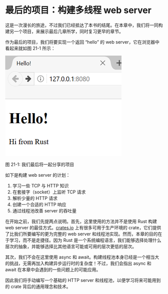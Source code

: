 # 最后的项目：构建多线程 web server

<!-- https://github.com/rust-lang/book/blob/main/src/ch21-00-final-project-a-web-server.md -->
<!-- commit 56ec353290429e6547109e88afea4de027b0f1a9 -->

这是一次漫长的旅途，不过我们已经抵达了本书的结尾。在本章中，我们将一同构建另一个项目，来展示最后几章所学，同时复习更早的章节。

作为最后的项目，我们将要实现一个返回 “hello” 的 web server，它在浏览器中看起来就如图 21-1 所示：

![hello from rust](img/trpl21-01.png)

<span class="caption">图 21-1: 我们最后将一起分享的项目</span>

如下是构建 web server 的计划：

1. 学习一些 TCP 与 HTTP 知识
2. 在套接字（socket）上监听 TCP 请求
3. 解析少量的 HTTP 请求
4. 创建一个合适的 HTTP 响应
5. 通过线程池改善 server 的吞吐量

在开始之前，我们先提两点说明。首先，这里使用的方法并不是使用 Rust 构建 web server 的最佳方式。[crates.io](https://crates.io/) 上有很多可用于生产环境的 crate，它们提供了比我们所要编写的更为完整的 web server 和线程池实现。然而，本章的目的在于学习，而不是走捷径。因为 Rust 是一个系统编程语言，我们能够选择处理什么层次的抽象，并能够选择比其他语言可能或可用的层次更低的层次。

其次，我们不会在这里使用 async 和 await。构建线程池本身已经是一个相当大的挑战，无需再加入构建异步运行时的复杂度！不过，我们会指出 async 和 await 在本章中会遇到的一些问题上的可能应用。

因此我们将手动编写一个基础的 HTTP server 和线程池，以便学习将来可能用到的 crate 背后的通用理念和技术。
